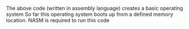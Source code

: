 The above code (written in assembly language) creates a basic operating system
So far this operating system boots up from a defined memory location.
NASM is required to run this code
